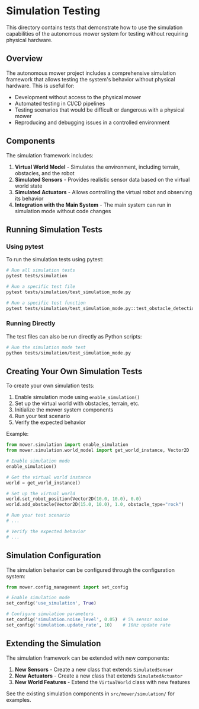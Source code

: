 # Simulation Testing

This directory contains tests that demonstrate how to use the simulation capabilities of the autonomous mower system for testing without requiring physical hardware.

## Overview

The autonomous mower project includes a comprehensive simulation framework that allows testing the system's behavior without physical hardware. This is useful for:

- Development without access to the physical mower
- Automated testing in CI/CD pipelines
- Testing scenarios that would be difficult or dangerous with a physical mower
- Reproducing and debugging issues in a controlled environment

## Components

The simulation framework includes:

1. **Virtual World Model** - Simulates the environment, including terrain, obstacles, and the robot
2. **Simulated Sensors** - Provides realistic sensor data based on the virtual world state
3. **Simulated Actuators** - Allows controlling the virtual robot and observing its behavior
4. **Integration with the Main System** - The main system can run in simulation mode without code changes

## Running Simulation Tests

### Using pytest

To run the simulation tests using pytest:

```bash
# Run all simulation tests
pytest tests/simulation

# Run a specific test file
pytest tests/simulation/test_simulation_mode.py

# Run a specific test function
pytest tests/simulation/test_simulation_mode.py::test_obstacle_detection
```

### Running Directly

The test files can also be run directly as Python scripts:

```bash
# Run the simulation mode test
python tests/simulation/test_simulation_mode.py
```

## Creating Your Own Simulation Tests

To create your own simulation tests:

1. Enable simulation mode using `enable_simulation()`
2. Set up the virtual world with obstacles, terrain, etc.
3. Initialize the mower system components
4. Run your test scenario
5. Verify the expected behavior

Example:

```python
from mower.simulation import enable_simulation
from mower.simulation.world_model import get_world_instance, Vector2D

# Enable simulation mode
enable_simulation()

# Get the virtual world instance
world = get_world_instance()

# Set up the virtual world
world.set_robot_position(Vector2D(10.0, 10.0), 0.0)
world.add_obstacle(Vector2D(15.0, 10.0), 1.0, obstacle_type="rock")

# Run your test scenario
# ...

# Verify the expected behavior
# ...
```

## Simulation Configuration

The simulation behavior can be configured through the configuration system:

```python
from mower.config_management import set_config

# Enable simulation mode
set_config('use_simulation', True)

# Configure simulation parameters
set_config('simulation.noise_level', 0.05)  # 5% sensor noise
set_config('simulation.update_rate', 10)    # 10Hz update rate
```

## Extending the Simulation

The simulation framework can be extended with new components:

1. **New Sensors** - Create a new class that extends `SimulatedSensor`
2. **New Actuators** - Create a new class that extends `SimulatedActuator`
3. **New World Features** - Extend the `VirtualWorld` class with new features

See the existing simulation components in `src/mower/simulation/` for examples.
